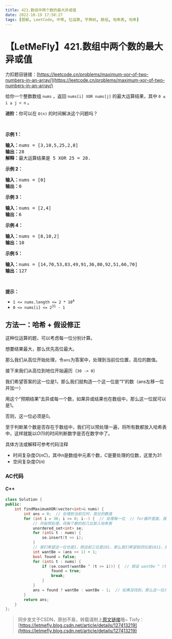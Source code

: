 ```yaml
---
title: 421.数组中两个数的最大异或值
date: 2022-10-19 17:58:27
tags: [题解, LeetCode, 中等, 位运算, 字典树, 数组, 哈希表, 哈希]
---
```


# 【LetMeFly】421.数组中两个数的最大异或值

力扣题目链接：[https://leetcode.cn/problems/maximum-xor-of-two-numbers-in-an-array/](https://leetcode.cn/problems/maximum-xor-of-two-numbers-in-an-array/)

<p>给你一个整数数组 <code>nums</code> ，返回<em> </em><code>nums[i] XOR nums[j]</code> 的最大运算结果，其中 <code>0 ≤ i ≤ j < n</code> 。</p>

<p><strong>进阶：</strong>你可以在 <code>O(n)</code> 的时间解决这个问题吗？</p>

<p> </p>

<div class="original__bRMd">
<div>
<p><strong>示例 1：</strong></p>

<pre>
<strong>输入：</strong>nums = [3,10,5,25,2,8]
<strong>输出：</strong>28
<strong>解释：</strong>最大运算结果是 5 XOR 25 = 28.</pre>

<p><strong>示例 2：</strong></p>

<pre>
<strong>输入：</strong>nums = [0]
<strong>输出：</strong>0
</pre>

<p><strong>示例 3：</strong></p>

<pre>
<strong>输入：</strong>nums = [2,4]
<strong>输出：</strong>6
</pre>

<p><strong>示例 4：</strong></p>

<pre>
<strong>输入：</strong>nums = [8,10,2]
<strong>输出：</strong>10
</pre>

<p><strong>示例 5：</strong></p>

<pre>
<strong>输入：</strong>nums = [14,70,53,83,49,91,36,80,92,51,66,70]
<strong>输出：</strong>127
</pre>

<p> </p>

<p><strong>提示：</strong></p>

<ul>
	<li><code>1 <= nums.length <= 2 * 10<sup>4</sup></code></li>
	<li><code>0 <= nums[i] <= 2<sup>31</sup> - 1</code></li>
</ul>
</div>
</div>


    
## 方法一：哈希 + 假设修正

这种位运算的题，可以考虑每一位分别计算。

想要结果最大，那么优先高位最大。

那么我们从高位开始处理，令```ans```为答案中，处理到当前位位置，高位的数值。

接下来我们从高位到地位开始遍历（```30 -> 0```）

我们希望答案的这一位是$1$，那么我们就构造一个这一位是“1”的数（ans左移一位并加一）

用这个“预期结果”去异或每一个数，如果异或结果也在数组中，那么这一位就可以是1。

否则，这一位必须是0。

至于判断某个数是否存在于数组中，我们可以预处理一遍，将所有数都放入哈希表中，这样就能以$O(1)$的时间判断数字是否在数字中了。

具体方法或解释可参考代码注释

+ 时间复杂度$O(nC)$，其中$n$是数组中元素个数，$C$是要处理的位数，这里为$31$
+ 空间复杂度$O(n)$

### AC代码

#### C++

```cpp
class Solution {
public:
    int findMaximumXOR(vector<int>& nums) {
        int ans = 0;  // 处理到当前位时，高位的数值
        for (int i = 30; i >= 0; i--) {  // 处理每一位  // for循环里面，我们不考虑整个数，而只关注某个数的前几位
            // 开始预处理，将每个数的前几位放入哈希表
            unordered_set<int> se;
            for (int& t : nums) {
                se.insert(t >> i);
            }
            // 我们希望这一位也是1，假设前三位是101，那么我们希望前四位是1011，而1011 = (101 << 1) + 1
            int wantBe = (ans << 1) + 1;
            bool found = false;
            for (int& t : nums) {
                if (se.count(wantBe ^ (t >> i))) {  // 假设 wantBe ^ (t的前几位) = X，那么X ^ (t的前几位)就是wantBe
                    found = true;
                    break;
                }
            }
            ans = found ? wantBe : wantBe - 1;  // 如果没找到，那么这一位只好是0，也就是“1010 = 1011 - 1”
        }
        return ans;
    }
};
```

> 同步发文于CSDN，原创不易，转载请附上[原文链接](https://blog.tisfy.eu.org/2022/10/19/LeetCode%200421.%E6%95%B0%E7%BB%84%E4%B8%AD%E4%B8%A4%E4%B8%AA%E6%95%B0%E7%9A%84%E6%9C%80%E5%A4%A7%E5%BC%82%E6%88%96%E5%80%BC/)哦~
> Tisfy：[https://letmefly.blog.csdn.net/article/details/127413219](https://letmefly.blog.csdn.net/article/details/127413219)
